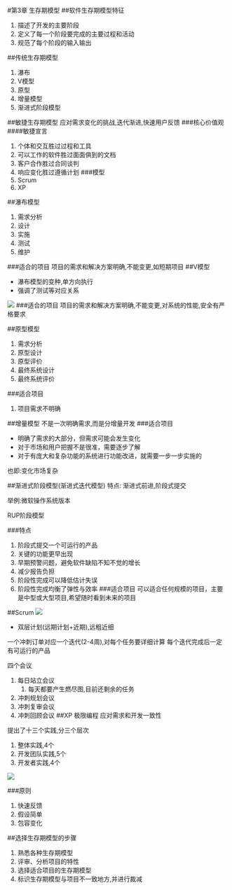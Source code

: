 #第3章 生存期模型
##软件生存期模型特征
1. 描述了开发的主要阶段
2. 定义了每一个阶段要完成的主要过程和活动
3. 规范了每个阶段的输入输出

##传统生存期模型
1. 瀑布
2. V模型
3. 原型
4. 增量模型
5. 渐进式阶段模型

##敏捷生存期模型
应对需求变化的挑战,迭代渐进,快速用户反馈
###核心价值观
####敏捷宣言
1. 个体和交互胜过过程和工具
1. 可以工作的软件胜过面面俱到的文档
1. 客户合作胜过合同谈判
1. 响应变化胜过遵循计划
###模型
1. Scrum
2. XP

##瀑布模型
1. 需求分析
2. 设计
3. 实施
4. 测试
5. 维护

###适合的项目
项目的需求和解决方案明确,不能变更,如短期项目
##V模型
- 瀑布模型的变种,单方向执行
- 强调了测试等对应关系

![](http://i.imgur.com/Fo3XCRC.png)
###适合的项目
项目的需求和解决方案明确,不能变更,对系统的性能,安全有严格要求

##原型模型
1. 需求分析
2. 原型设计
3. 原型评价
4. 最终系统设计
5. 最终系统评价

###适合项目
1. 项目需求不明确


##增量模型
不是一次明确需求,而是分增量开发
###适合项目
- 明确了需求的大部分，但需求可能会发生变化
- 对于市场和用户把握不是很准，需要逐步了解
- 对于有庞大和复杂功能的系统进行功能改进，就需要一步一步实施的

也即:变化市场复杂

##渐进式阶段模型(渐进式迭代模型)
特点: 渐进式前进,阶段式提交

举例:微软操作系统版本

RUP阶段模型

###特点
1. 阶段式提交一个可运行的产品
1. 关键的功能更早出现
1. 早期预警问题，避免软件缺陷不知不觉的增长
1. 减少报告负担
1. 阶段性完成可以降低估计失误
1. 阶段性完成均衡了弹性与效率
###适合项目
可以适合任何规模的项目，主要是中型或大型项目,希望随时看到未来的项目

##Scrum
![](http://i.imgur.com/caW9eZ2.png)

- 双层计划(远期计划+近期),远粗近细

一个冲刺订单对应一个迭代(2-4周),对每个任务要详细计算
每个迭代完成后一定有可运行的产品

四个会议

1. 每日站立会议 
	1. 每天都要产生燃尽图,目前还剩余的任务
2. 冲刺规划会议 
3. 冲刺复审会议 
4. 冲刺回顾会议
##XP 极限编程
应对需求和开发一致性

提出了十三个实践,分三个层次

1. 整体实践,4个
2. 开发团队实践,5个
3. 开发者实践,4个

![](http://i.imgur.com/9x2dwA1.png)

###原则
1. 快速反馈
2. 假设简单
3. 包容变化

##选择生存期模型的步骤
1. 熟悉各种生存期模型
1. 评审、分析项目的特性
1. 选择适合项目的生存期模型
1. 标识生存期模型与项目不一致地方,并进行裁减
